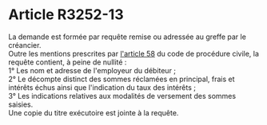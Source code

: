 # Article R3252-13

La demande est formée par requête remise ou adressée au greffe par le créancier.   
Outre les mentions prescrites par [l'article 58][1] du code de procédure civile, la requête contient, à peine de nullité :   
1° Les nom et adresse de l'employeur du débiteur ;   
2° Le décompte distinct des sommes réclamées en principal, frais et intérêts échus ainsi que l'indication du taux des intérêts ;   
3° Les indications relatives aux modalités de versement des sommes saisies.   
Une copie du titre exécutoire est jointe à la requête.

 [1]: /affichCodeArticle.do?cidTexte=LEGITEXT000006070716&idArticle=LEGIARTI000006410160&dateTexte=&categorieLien=cid